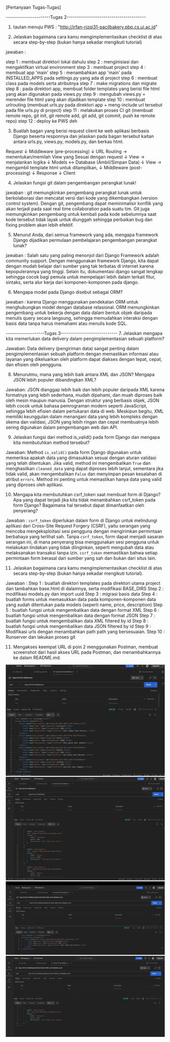 [Pertanyaan Tugas-Tugas]

----------------------Tugas 2---------------------------------------
1. tautan menuju PWS : "http://irfan-rizqi31-pacilbakery.pbp.cs.ui.ac.id"

2. Jelaskan bagaimana cara kamu mengimplementasikan checklist di atas secara step-by-step (bukan hanya sekadar mengikuti tutorial)

jawaban :

step 1 : membuat direktori lokal dahulu
step 2 : menginisiasi dan mengaktifkan virtual environment
step 3 : membuat project
step 4 : membuat app 'main'
step 5 : menambahkan app 'main' pada INSTALLED_APPS pada settings.py yang ada di project
step 6 : membuat class pada models serta atributnya
step 7 : make migrations dan migrate
step 8 : pada direktori app, membuat folder templates yang berisi file html yang akan digunakan pada views.py
step 9 : mengubah views.py = merender file html yang akan dijadikan template 
step 10 : membuat urlrouting (membuat urls.py pada direktori app + meng-include url tersebut pada file urls.py di project)
step 11 : melakukan proses CI git (membuat remote repo, git init, git remote add, git add, git commit, push ke remote repo)
step 12 : deploy ke PWS deh

3. Buatlah bagan yang berisi request client ke web aplikasi berbasis Django beserta responnya dan jelaskan pada bagan tersebut kaitan antara urls.py, views.py, models.py, dan berkas html.

Request
   ↓
Middleware (pre-processing)
   ↓
URL Routing → menentukan/memilah View yang Sesuai dengan request
   ↓
View → menjalankan logika
   ↓
Models ↔ Database (Ambil/Simpan Data)
   ↓
View → mengambil template html untuk ditampilkan,
   ↓
Middleware (post-processing)
   ↓
Response
   ↓
Client

4. Jelaskan fungsi git dalam pengembangan perangkat lunak!

jawaban : git memungkinkan pengembang perangkat lunak untuk berkolaborasi dan mencatat versi dari kode yang dikembangkan (version control system). Dengan git, pengembang dapat meminimalisir konflik yang akan terjadi pada saat real time collaboration pada suatu tim. Git juga memungkinkan pengembang untuk kembali pada kode sebelumnya saat kode tersebut tidak layak untuk diunggah sehingga perbaikan bug dan fixing problem akan lebih efektif.

5. Menurut Anda, dari semua framework yang ada, mengapa framework Django dijadikan permulaan pembelajaran pengembangan perangkat lunak?

jawaban : Salah satu yang paling menonjol dari Django Framework adalah community support. Dengan menggunakan framework Django, kita dapat dengan mudah belajar dari sumber yang tak terbatas di internet karena kepopulerannya yang tinggi. Selain itu, dokumentasi django sangat lengkap sehingga cocok bagi pemula untuk mempelajari lebih dalam terkait fitur, sintaks, serta alur kerja dari komponen-komponen pada django.

6. Mengapa model pada Django disebut sebagai ORM?

jawaban : karena Django menggunakan pendekatan ORM untuk menghubungkan model dengan database relasional. ORM memungkinkan pengembang untuk bekerja dengan data dalam bentuk objek daripada menulis query secara langsung, sehingga memudahkan interaksi dengan basis data tanpa harus memahami atau menulis kode SQL.


-------------------Tugas 3----------------------------
7. Jelaskan mengapa kita memerlukan data delivery dalam pengimplementasian sebuah platform?

Jawaban: Data delivery (pengiriman data) sangat penting dalam pengimplementasian sebuah platform dengan memastikan informasi atau layanan yang dikeluarkan oleh platform dapat diakses dengan tepat, cepat, dan efisien oleh pengguna. 

8. Menurutmu, mana yang lebih baik antara XML dan JSON? Mengapa JSON lebih populer dibandingkan XML?

Jawaban: JSON dianggap lebih baik dan lebih populer daripada XML karena formatnya yang lebih sederhana, mudah dipahami, dan muah diproses baik oleh mesin maupun manusia. Dengan struktur yang berbasis objek, JSON lebih cocok untuk bahasa pemrograman modern seperti JavaScript, sehingga lebih efisien dalam pertukaran data di web. Meskipun begitu, XML memiliki keunggulan dalam menangani data yang lebih kompleks dengan skema dan validasi, JSON yang lebih ringan dan cepat membuatnya lebih sering digunakan dalam pengembangan web dan API.

9. Jelaskan fungsi dari method is_valid() pada form Django dan mengapa kita membutuhkan method tersebut?

Jawaban: Method `is_valid()` pada form Django digunakan untuk memeriksa apakah data yang dimasukkan sesuai dengan aturan validasi yang telah ditentukan. Jika valid, method ini mengembalikan `True` dan menghasilkan `cleaned_data` yang dapat diproses lebih lanjut, sementara jika tidak valid, akan mengembalikan `False` dan menyimpan pesan kesalahan di atribut `errors`. Method ini penting untuk memastikan hanya data yang valid yang diproses oleh aplikasi.

10. Mengapa kita membutuhkan csrf_token saat membuat form di Django? Apa yang dapat terjadi jika kita tidak menambahkan csrf_token pada form Django? Bagaimana hal tersebut dapat dimanfaatkan oleh penyerang?

Jawaban : `csrf_token` diperlukan dalam form di Django untuk melindungi aplikasi dari Cross-Site Request Forgery (CSRF), yaitu serangan yang mencoba mengeksploitasi sesi pengguna dengan mengirimkan permintaan berbahaya yang terlihat sah. Tanpa `csrf_token`, form dapat menjadi sasaran serangan ini, di mana penyerang bisa menggunakan sesi pengguna untuk melakukan tindakan yang tidak diinginkan, seperti mengubah data atau melaksanakan transaksi tanpa izin. `csrf_token` memastikan bahwa setiap permintaan form berasal dari sumber yang sah dan bukan dari situs lain.

11.  Jelaskan bagaimana cara kamu mengimplementasikan checklist di atas secara step-by-step (bukan hanya sekadar mengikuti tutorial).

Jawaban : 
Step 1 : buatlah direktori templates pada direktori utama project dan tambahkan base.html di dalamnya, serta modifikasi BASE_DIRS
Step 2 : modifikasi models.py dan import uuid
Step 3 : migrasi basis data
Step 4 : buatlah forms untuk memasukkan data pada komponen-komponen data yang sudah ditentukan pada models (seperti name, price, description)
Step 5 : buatlah fungsi untuk mengembalikan data dengan format XML
Step 6 : buatlah fungsi untuk mengembalikan data dengan format JSON
Step 7 : buatlah fungsi untuk mengembalikan data XML filtered by id
Step 8 : buatlah fungsi untuk mengembalikan data JSON filtered by id
Step 9 : Modifikasi urls dengan menambahkan path path yang bersesuaian.
Step 10 : Runserver dan lakukan proses git

11. Mengakses keempat URL di poin 2 menggunakan Postman, membuat screenshot dari hasil akses URL pada Postman, dan menambahkannya ke dalam README.md.

![Show XML dari Postman](images/show_xml.png)
![Show JSON dari Postman](images/show_json.png)
![Show XML by ID dari Postman](images/show_xml_by_id.png)
![Show JSON by ID dari Postman](images/show_json_by_id.png)
